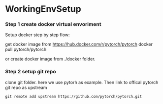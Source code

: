 # WorkingEnvSetup

### Step 1 create docker virtual envoriment 

Setup docker
step by step flow:

get docker image from https://hub.docker.com/r/pytorch/pytorch
docker pull pytorch/pytorch

or create docker image from ./docker folder.
 
### Step 2 setup git repo

clone git folder. here we use pytorh as example.
Then link to offical pytorch git repo as upstream
```
git remote add upstream https://github.com/pytorch/pytorch.git
```


